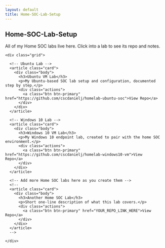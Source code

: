 ```yaml
---
layout: default
title: Home-SOC-Lab-Setup
---
```


<section class="section">
  <div class="container">
    <h2>Home-SOC-Lab-Setup</h2>
    <p>All of my Home SOC labs live here. Click into a lab to see its repo and notes.</p>

    <div class="grid">

      <!-- Ubuntu Lab -->
      <article class="card">
        <div class="body">
          <h3>Ubuntu VM Lab</h3>
          <p>My Ubuntu-based SOC lab setup and configuration, documented step by step.</p>
          <div class="actions">
            <a class="btn btn-primary" href="https://github.com/cscdanielj/homelab-ubuntu-soc">View Repo</a>
          </div>
        </div>
      </article>

      <!-- Windows 10 Lab -->
      <article class="card">
        <div class="body">
          <h3>Windows 10 VM Lab</h3>
          <p>My Windows 10 endpoint lab, created to pair with the home SOC environment.</p>
          <div class="actions">
            <a class="btn btn-primary" href="https://github.com/cscdanielj/homelab-windows10-vm">View Repo</a>
          </div>
        </div>
      </article>

      <!-- Add more Home SOC labs here as you create them -->
      <!--
      <article class="card">
        <div class="body">
          <h3>Another Home SOC Lab</h3>
          <p>Short one-line description of what this lab covers.</p>
          <div class="actions">
            <a class="btn btn-primary" href="YOUR_REPO_LINK_HERE">View Repo</a>
          </div>
        </div>
      </article>
      -->

    </div>
  </div>
</section>
